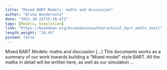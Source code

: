 ```yaml
---
title: "Mixed BART Models: maths and discussion"
author: "Bruna Wundervald"
date: "2021-10-22T15:18:47Z"
tags: [Models, Simulation]
link: "https://bookdown.org/brunadaviesw/hierachical_bart_maths_text/"
length_weight: "10.4%"
pinned: false
---
```


Mixed BART Models: maths and discussion [...] This documents works as a summary of our work towards building a
“Mixed model” style BART. All the maths in detail will be written
here, as well as our simulation ...
